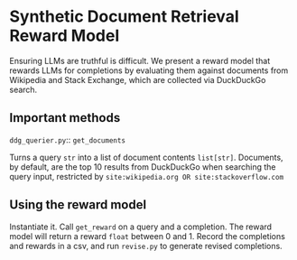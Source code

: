 # Synthetic Document Retrieval Reward Model

Ensuring LLMs are truthful is difficult. We present a reward model that rewards LLMs for 
completions by evaluating them against documents from Wikipedia and 
Stack Exchange, which are collected via DuckDuckGo search.


## Important methods
`ddg_querier.py`:: `get_documents`

Turns a query `str` into a list of document contents `list[str]`. Documents, by default, are the top 10 results from DuckDuckGo when searching the query input, restricted by `site:wikipedia.org OR site:stackoverflow.com`


## Using the reward model

Instantiate it. Call `get_reward` on a query and a completion. The reward model will return a reward `float` between 0 and 1. Record the completions and rewards in a csv, and run `revise.py` to generate revised completions.
